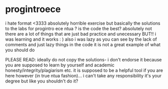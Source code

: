 # progintroece
i hate format <3333
absolutely horrible exercise 
but basically the solutions to the labs for progintro ece ntua ? 
is the code the best? absolutely not there are a lot of things that are just bad practice and unecessary BUT!! i was learning and it works : ) 
also i was lazy as you can see by the lack of comments and just lazy things in the code 
it is not a great example of what you should do 

PLEASE READ: 
ideally do not copy the solutions- i don't endorse it because you are supposed to learn by yourself 
and academic honesty/integrity/plagiarism etc. 
it is supposed to be a helpful tool
if you are here however (in true ntua fashion)... 
i can't take any responsibility it's your degree but like you shouldn't do it?  
